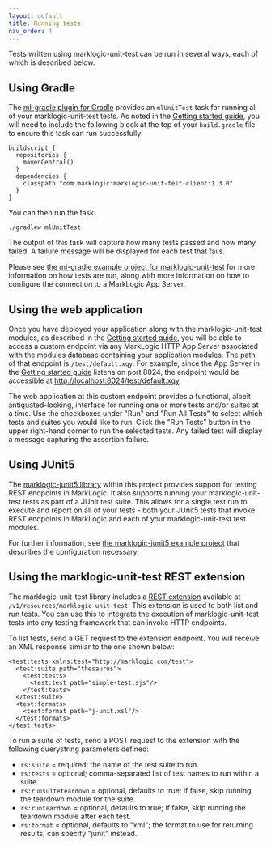 ```yaml
---
layout: default
title: Running tests
nav_order: 4
---
```


Tests written using marklogic-unit-test can be run in several ways, each of which is described below. 

## Using Gradle 

The [ml-gradle plugin for Gradle](https://github.com/marklogic/ml-gradle) provides an `mlUnitTest` task for running 
all of your marklogic-unit-test tests. As noted in the [Getting started guide](getting-started.md), you will need to 
include the following block at the top of your `build.gradle` file to ensure this task can run successfully:

```
buildscript {
  repositories {
    mavenCentral()
  }
  dependencies {
    classpath "com.marklogic:marklogic-unit-test-client:1.3.0"
  }
}
```

You can then run the task:

    ./gradlew mlUnitTest

The output of this task will capture how many tests passed and how many failed. A failure message will be displayed for
each test that fails. 

Please see 
[the ml-gradle example project for marklogic-unit-test](https://github.com/marklogic/ml-gradle/tree/master/examples/unit-test-project)
for more information on how tests are run, along with more information on how to configure the connection to a MarkLogic
App Server.

## Using the web application

Once you have deployed your application along with the marklogic-unit-test modules, as described in the
[Getting started guide](getting-started.md), you will be able to access a custom endpoint via any MarkLogic HTTP
App Server associated with the modules database containing your application modules. The path of that endpoint is
`/test/default.xqy`. For example, since the App Server in the [Getting started guide](getting-started.md) listens on
port 8024, the endpoint would be accessible at <http://localhost:8024/test/default.xqy>.

The web application at this custom endpoint provides a functional, albeit antiquated-looking, interface for running
one or more tests and/or suites at a time. Use the checkboxes under "Run" and "Run All Tests" to select which tests
and suites you would like to run. Click the "Run Tests" button in the upper right-hand corner to run the selected
tests. Any failed test will display a message capturing the assertion failure.

## Using JUnit5

The [marklogic-junit5 library](https://github.com/marklogic-community/marklogic-unit-test/tree/master/marklogic-junit5) 
within this project provides support for testing REST endpoints in MarkLogic. It also supports running your 
marklogic-unit-test tests as part of a JUnit test suite. This allows for a single test run to execute and report on 
all of your tests - both your JUnit5 tests that invoke REST endpoints in MarkLogic and each of your marklogic-unit-test
test modules.

For further information, see 
[the marklogic-junit5 example project](https://github.com/marklogic-community/marklogic-unit-test/tree/master/marklogic-junit5/examples/simple-ml-gradle)
that describes the configuration necessary.

## Using the marklogic-unit-test REST extension

The marklogic-unit-test library includes a 
[REST extension](https://docs.marklogic.com/guide/rest-dev/extensions) 
available at `/v1/resources/marklogic-unit-test`. This extension is used to both list and run tests. You can 
use this to integrate the execution of marklogic-unit-test tests into any testing framework that can invoke HTTP 
endpoints. 

To list tests, send a GET request to the extension endpoint. You will receive an XML response similar to the one shown
below:

```
<test:tests xmlns:test="http://marklogic.com/test">
  <test:suite path="thesaurus">
    <test:tests>
      <test:test path="simple-test.sjs"/>
    </test:tests>
  </test:suite>
  <test:formats>
    <test:format path="j-unit.xsl"/>
  </test:formats>
</test:tests>
```

To run a suite of tests, send a POST request to the extension with the following querystring parameters defined:

- `rs:suite` = required; the name of the test suite to run.
- `rs:tests` = optional; comma-separated list of test names to run within a suite.
- `rs:runsuiteteardown` = optional, defaults to true; if false, skip running the teardown module for the suite.
- `rs:runteardown` = optional, defaults to true; if false, skip running the teardown module after each test.
- `rs:format` = optional, defaults to "xml"; the format to use for returning results; can specify "junit" instead.
